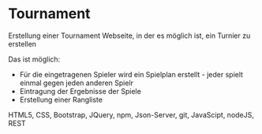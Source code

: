 # Tournament

Erstellung einer Tournament Webseite, in der es möglich ist, ein Turnier zu erstellen

Das ist möglich:
- Für die eingetragenen Spieler wird ein Spielplan erstellt - jeder spielt einmal gegen jeden anderen Spielr
- Eintragung der Ergebnisse der Spiele
- Erstellung einer Rangliste


HTML5, CSS, Bootstrap, JQuery, npm, Json-Server, git, JavaScipt, nodeJS, REST
